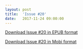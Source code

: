 ```yaml
---
layout: post
title:  'Issue #20'
date:   2017-11-24 09:00:00
---
```


[Download Issue #20 in EPUB format](https://critic-zebra-68386.netlify.com//issues/2017-11-24-issue-20.epub)

[Download Issue #20 in Mobi format](https://critic-zebra-68386.netlify.com//issues/2017-11-24-issue-20.mobi)
